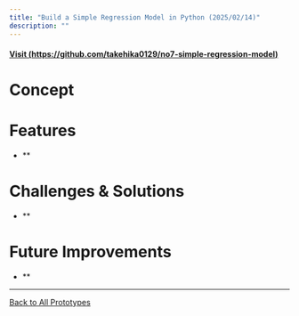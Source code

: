 ```yaml
---
title: "Build a Simple Regression Model in Python (2025/02/14)"
description: ""
---
```


#### [Visit (https://github.com/takehika0129/no7-simple-regression-model)](https://github.com/takehika0129/no7-simple-regression-model)

# **Concept**

# **Features**
- **


# **Challenges & Solutions**  
- **

  
# **Future Improvements**
- **

---
[Back to All Prototypes](../index.md)
